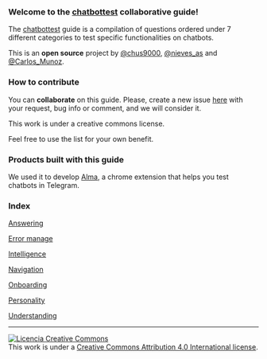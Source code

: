 ### Welcome to the [chatbottest](http://chatbottest.com) collaborative guide! 

The [chatbottest](http://chatbottest.com) guide is a compilation of questions ordered under 7 different categories to test specific functionalities on chatbots.

This is an **open source** project by [@chus9000](https://twitter.com/chus9000), [@nieves_as](https://twitter.com/nieves_as) and [@Carlos_Munoz](https://twitter.com/Carlos_Munoz).

### How to contribute

You can **collaborate** on this guide. Please, create a new issue [here](https://github.com/chatbottest-com/guide/issues) with your request, bug info or comment, and we will consider it.

This work is under a creative commons license.

Feel free to use the list for your own benefit.

### Products built with this guide

We used it to develop [Alma](http://chatbottest.com), a chrome extension that helps you test chatbots in Telegram.

### Index

[Answering](https://github.com/chatbottest-com/guide/wiki/Answering)

[Error manage](https://github.com/chatbottest-com/guide/wiki/Error-manage)

[Intelligence](https://github.com/chatbottest-com/guide/wiki/Intelligence)

[Navigation](https://github.com/chatbottest-com/guide/wiki/Navigation)

[Onboarding](https://github.com/chatbottest-com/guide/wiki/Onboarding)

[Personality](https://github.com/chatbottest-com/guide/wiki/Personality)

[Understanding](https://github.com/chatbottest-com/guide/wiki/Understanding)

----

[![Licencia Creative Commons](https://i.creativecommons.org/l/by/4.0/88x31.png)](http://creativecommons.org/licenses/by/4.0/)  
This work is under a [Creative Commons Attribution 4.0 International license](http://creativecommons.org/licenses/by/4.0/).